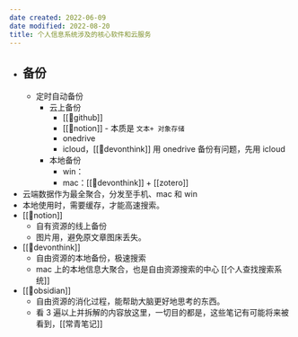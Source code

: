 ```yaml
---
date created: 2022-06-09
date modified: 2022-08-20
title: 个人信息系统涉及的核心软件和云服务
---
```

- ## 备份
	- 定时自动备份
		- 云上备份
			- [[🔗github]]
			- [[🤖notion]] - 本质是 `文本+ 对象存储`
			- onedrive
			- icloud，[[🤖devonthink]] 用 onedrive 备份有问题，先用 icloud
		- 本地备份
			- win：
			- mac：[[🤖devonthink]] + [[zotero]]
- 云端数据作为最全聚合，分发至手机、mac 和 win
- 本地使用时，需要缓存，才能高速搜索。
- [[🤖notion]]
	- 自有资源的线上备份
	- 图片用，避免原文章图床丢失。
- [[🤖devonthink]]
	- 自由资源的本地备份，极速搜索
	- mac 上的本地信息大聚合，也是自由资源搜索的中心 [[个人查找搜索系统]]
- [[🤖obsidian]]
	- 自由资源的消化过程，能帮助大脑更好地思考的东西。
	- 看 3 遍以上并拆解的内容放这里，一切目的都是，这些笔记有可能将来被看到，[[常青笔记]]
